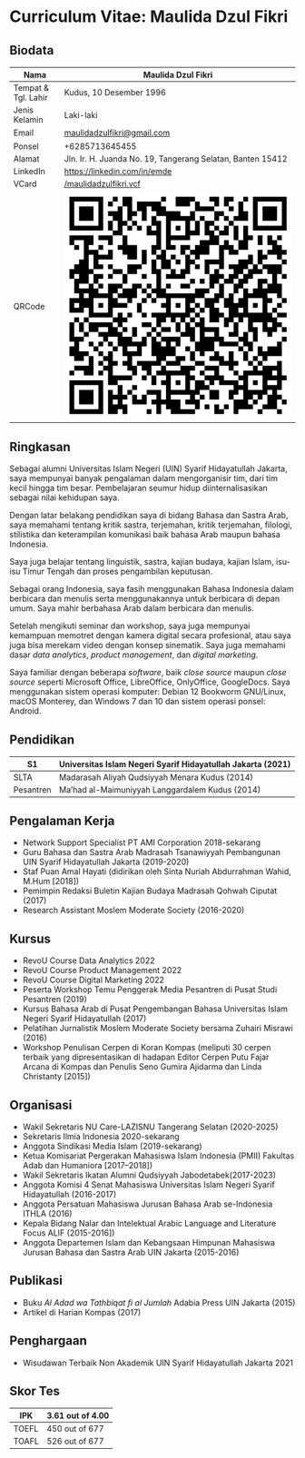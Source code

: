# Curriculum Vitae: Maulida Dzul Fikri

## Biodata

| Nama                | Maulida Dzul Fikri                                           |
| ------------------- | ------------------------------------------------------------ |
| Tempat & Tgl. Lahir | Kudus, 10 Desember 1996                                      |
| Jenis Kelamin       | Laki-laki                                                    |
| Email               | maulidadzulﬁkri@gmail.com                                    |
| Ponsel              | +6285713645455                                               |
| Alamat              | Jln. Ir. H. Juanda No. 19, Tangerang Selatan, Banten 15412   |
| LinkedIn            | https://linkedin.com/in/emde                                 |
| VCard               | [/maulidadzulfikri.vcf](/maulidadzulfikri.vcf)               |
| QRCode              | ![](/vcard-maulidadzulfikri.svg) |

## Ringkasan

Sebagai alumni Universitas Islam Negeri (UIN) Syarif Hidayatullah Jakarta, saya mempunyai banyak pengalaman dalam mengorganisir tim, dari tim kecil hingga tim besar. Pembelajaran seumur hidup diinternalisasikan sebagai nilai kehidupan saya.

Dengan latar belakang pendidikan saya di bidang Bahasa dan Sastra Arab, saya memahami tentang kritik sastra, terjemahan, kritik terjemahan, filologi, stilistika dan keterampilan komunikasi baik bahasa Arab maupun bahasa Indonesia.

Saya juga belajar tentang linguistik, sastra, kajian budaya, kajian Islam, isu-isu Timur Tengah dan proses pengambilan keputusan.

Sebagai orang Indonesia, saya fasih menggunakan Bahasa Indonesia dalam berbicara dan menulis serta menggunakannya untuk berbicara di depan umum. Saya mahir berbahasa Arab dalam berbicara dan menulis.

Setelah mengikuti seminar dan workshop, saya juga mempunyai kemampuan memotret dengan kamera digital secara profesional, atau saya juga bisa merekam video dengan konsep sinematik. Saya juga memahami dasar *data analytics*, *product management*, dan *digital marketing*.

Saya familiar dengan beberapa  *software*, baik *close source* maupun *close source* seperti Microsoft Office, LibreOffice, OnlyOffice, GoogleDocs. Saya menggunakan sistem operasi komputer: Debian 12 Bookworm GNU/Linux, macOS Monterey, dan Windows 7 dan 10 dan sistem operasi ponsel: Android.

## Pendidikan

| S1        | Universitas Islam Negeri Syarif Hidayatullah Jakarta (2021) |
| --------- | ----------------------------------------------------------- |
| SLTA      | Madarasah Aliyah Qudsiyyah Menara Kudus (2014)              |
| Pesantren | Ma’had al-Maimuniyyah Langgardalem Kudus (2014)             |

## Pengalaman Kerja

- Network Support Specialist PT AMI Corporation 2018-sekarang
- Guru Bahasa dan Sastra Arab Madrasah Tsanawiyyah Pembangunan UIN Syarif Hidayatullah Jakarta (2019-2020)
- Staf Puan Amal Hayati (didirikan oleh Sinta Nuriah Abdurrahman Wahid, M.Hum [2018])
- Pemimpin Redaksi Buletin Kajian Budaya Madrasah Qohwah Ciputat (2017)
- Research Assistant Moslem Moderate Society (2016-2020)

## Kursus

- RevoU Course Data Analytics 2022
- RevoU Course Product Management 2022
- RevoU Course Digital Marketing 2022
- Peserta Workshop Temu Penggerak Media Pesantren di Pusat Studi Pesantren  (2019)
- Kursus Bahasa Arab di Pusat Pengembangan Bahasa Universitas Islam Negeri Syarif Hidayatullah (2017)
- Pelatihan Jurnalistik Moslem Moderate Society bersama Zuhairi Misrawi (2016)
- Workshop Penulisan Cerpen di Koran Kompas (meliputi 30 cerpen terbaik yang dipresentasikan di hadapan Editor Cerpen Putu Fajar Arcana di Kompas dan Penulis Seno Gumira Ajidarma dan Linda Christanty [2015])

## Organisasi

- Wakil Sekretaris NU Care-LAZISNU Tangerang Selatan (2020-2025)
- Sekretaris Ilmia Indonesia 2020-sekarang
- Anggota Sindikasi Media Islam (2019-sekarang)
- Ketua Komisariat Pergerakan Mahasiswa Islam Indonesia (PMII) Fakultas Adab dan Humaniora [2017–2018])
- Wakil Sekretaris Ikatan Alumni Qudsiyyah Jabodetabek(2017-2023)
- Anggota Komisi 4 Senat Mahasiswa Universitas Islam Negeri Syarif Hidayatullah (2016-2017)
- Anggota Persatuan Mahasiswa Jurusan Bahasa Arab se-Indonesia ITHLA (2016)
- Kepala Bidang Nalar dan Intelektual Arabic Language and Literature Focus ALIF (2015-2016])
- Anggota Departemen Islam dan Kebangsaan Himpunan Mahasiswa Jurusan Bahasa dan Sastra Arab UIN Jakarta (2015-2016)

## Publikasi

- Buku *Al Adad wa Tathbiqat fi al Jumlah* Adabia Press UIN Jakarta (2015)
- Artikel di Harian Kompas (2017)

## Penghargaan

- Wisudawan Terbaik Non Akademik UIN Syarif Hidayatullah Jakarta 2021

## Skor Tes

| IPK   | 3.61 out of 4.00 |
| ----- | ---------------- |
| TOEFL | 450 out of 677   |
| TOAFL | 526 out of 677   |